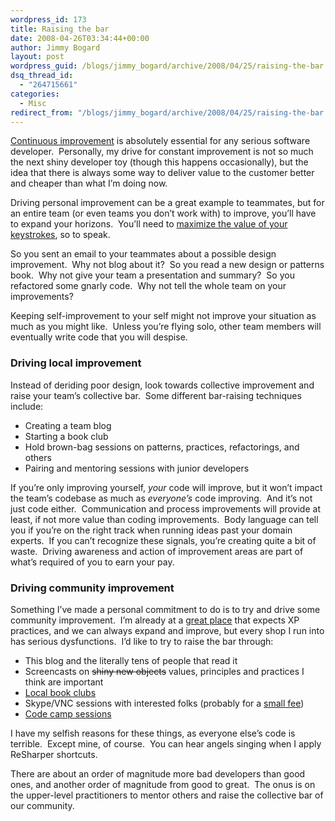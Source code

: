 ```yaml
---
wordpress_id: 173
title: Raising the bar
date: 2008-04-26T03:34:44+00:00
author: Jimmy Bogard
layout: post
wordpress_guid: /blogs/jimmy_bogard/archive/2008/04/25/raising-the-bar.aspx
dsq_thread_id:
  - "264715661"
categories:
  - Misc
redirect_from: "/blogs/jimmy_bogard/archive/2008/04/25/raising-the-bar.aspx/"
---
```

[Continuous improvement](http://www.lostechies.com/blogs/chad_myers/archive/2008/04/23/two-random-thoughts.aspx) is absolutely essential for any serious software developer.&nbsp; Personally, my drive for constant improvement is not so much the next shiny developer toy (though this happens occasionally), but the idea that there is always some way to deliver value to the customer better and cheaper than what I&#8217;m doing now.

Driving personal improvement can be a great example to teammates, but for an entire team (or even teams you don&#8217;t work with) to improve, you&#8217;ll have to expand your horizons.&nbsp; You&#8217;ll need to [maximize the value of your keystrokes](http://www.codinghorror.com/blog/archives/000854.html), so to speak.

So you sent an email to your teammates about a possible design improvement.&nbsp; Why not blog about it?&nbsp; So you read a new design or patterns book.&nbsp; Why not give your team a presentation and summary?&nbsp; So you refactored some gnarly code.&nbsp; Why not tell the whole team on your improvements?

Keeping self-improvement to your self might not improve your situation as much as you might like.&nbsp; Unless you&#8217;re flying solo, other team members will eventually write code that you will despise.

### 

### Driving local improvement

Instead of deriding poor design, look towards collective improvement and raise your team&#8217;s collective bar.&nbsp; Some different bar-raising techniques include:

  * Creating a team blog
  * Starting a book club
  * Hold brown-bag sessions on patterns, practices, refactorings, and others
  * Pairing and mentoring sessions with junior developers

If you&#8217;re only improving yourself, _your_ code will improve, but it won&#8217;t impact the team&#8217;s codebase as much as _everyone&#8217;s_ code improving.&nbsp; And it&#8217;s not just code either.&nbsp; Communication and process improvements will provide at least, if not more value than coding improvements.&nbsp; Body language can tell you if you&#8217;re on the right track when running ideas past your domain experts.&nbsp; If you can&#8217;t recognize these signals, you&#8217;re creating quite a bit of waste.&nbsp; Driving awareness and action of improvement areas are part of what&#8217;s required of you to earn your pay.

### Driving community improvement

Something I&#8217;ve made a personal commitment to do is to try and drive some community improvement.&nbsp; I&#8217;m already at a [great place](http://headspringsystems.com/) that expects XP practices, and we can always expand and improve, but every shop I run into has serious dysfunctions.&nbsp; I&#8217;d like to try to raise the bar through:

  * This blog and the literally tens of people that read it
  * Screencasts on <strike>shiny new objects</strike> values, principles and practices I think are important
  * [Local book clubs](http://groups.google.com/group/austin-ddd-book-club/)
  * Skype/VNC sessions with interested folks (probably for a [small fee](http://www.stellaartois.com/))
  * [Code camp sessions](http://austincodecamp.com/)

I have my selfish reasons for these things, as everyone else&#8217;s code is terrible.&nbsp; Except mine, of course.&nbsp; You can hear angels singing when I apply ReSharper shortcuts.

There are about an order of magnitude more bad developers than good ones, and another order of magnitude from good to great.&nbsp; The onus is on the upper-level practitioners to mentor others and raise the collective bar of our community.
